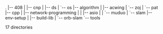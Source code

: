 .
|-- 408
|   |-- cnp
|   |-- ds
|   \`-- os
|-- algorithm
|   |-- acwing
|   \`-- zoj
|       \`-- pat
|-- cpp
|   |-- network-programming
|   |   |-- asio
|   |   \`-- muduo
|   \`-- slam
|-- env-setup
|   |-- build-lib
|   \`-- orb-slam
\`-- tools

17 directories
